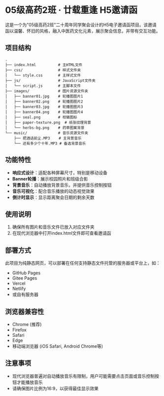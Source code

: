 # 05级高药2班 · 廿载重逢 H5邀请函

这是一个为"05级高药2班"二十周年同学聚会设计的H5电子邀请函项目。该邀请函以温馨、怀旧的风格，融入中医药文化元素，展示聚会信息，并带有交互功能。

## 项目结构

```
.
├── index.html          # 主HTML文件
├── css/                # 样式文件夹
│   └── style.css       # 主样式文件
├── js/                 # JavaScript文件夹
│   └── script.js       # 主脚本文件
├── images/             # 图片资源文件夹
│   ├── banner01.jpg    # 轮播图图片1
│   ├── banner02.png    # 轮播图图片2
│   ├── banner03.jpg    # 轮播图图片3
│   ├── banner04.png    # 轮播图图片4
│   ├── seal.png        # 校徽图标
│   ├── paper-texture.png  # 纸张纹理背景
│   └── herbs-bg.png    # 药草图案背景
└── music/              # 音乐资源文件夹
    ├── 把酒话前尘.MP3    # 主背景音乐
    └── 还有多少个十年.MP3 # 备选背景音乐
```

## 功能特性

- **响应式设计**：适配各种屏幕尺寸，特别是移动设备
- **Banner轮播**：展示校园照片和班级合影
- **背景音乐**：自动播放背景音乐，并提供音乐控制按钮
- **音乐可视化**：配合音乐播放的动态视觉效果
- **倒计时显示**：显示距离聚会日期的剩余天数

## 使用说明

1. 确保所有图片和音乐文件已放入对应文件夹
2. 在现代浏览器中打开index.html文件即可查看邀请函

## 部署方式

此项目为纯静态网页，可以部署在任何支持静态文件托管的服务器或平台上，如：

- GitHub Pages
- Gitee Pages  
- Vercel
- Netlify
- 或自有服务器

## 浏览器兼容性

- Chrome (推荐)
- Firefox
- Safari
- Edge
- 移动端浏览器 (iOS Safari, Android Chrome等)

## 注意事项

- 现代浏览器普遍对自动播放音乐有限制，用户可能需要点击页面或音乐控制按钮才能播放音乐
- 请确保图片比例为16:9，以获得最佳显示效果 